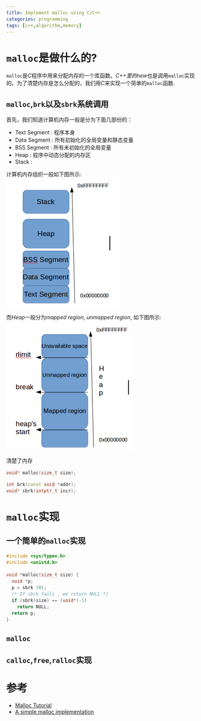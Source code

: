 ```yaml
---
title: Implement malloc using C/C++
categories: programming
tags: [c++,algorithm,memory]
---
```


# `malloc`是做什么的?

`malloc`是*C*程序中用来分配内存的一个库函数。*C++*里的*new*也是调用`malloc`实现的。为了清楚内存是怎么分配的，我们用*C*来实现一个简单的`malloc`函数.

## `malloc`,`brk`以及`sbrk`系统调用

首先，我们知道计算机内存一般是分为下面几部份的：

* Text Segment : 程序本身
* Data Segment : 所有初始化的全局变量和静态变量
* BSS Segment : 所有未初始化的全局变量
* Heap : 程序中动态分配的内存区
* Stack : 

计算机内存组织一般如下图所示:
![memory organization](/assets/images/MemoryOrganization.png)

而*Heap*一般分为*mapped region*, *unmapped region*, 如下图所示:
![Heap organization](/assets/images/HeapOrganization.png)

清楚了内存

```cpp
void* malloc(size_t size);
```

```cpp
int brk(const void *addr);
void* sbrk(intptr_t incr);
```

# `malloc`实现

## 一个简单的`malloc`实现

```cpp
#include <sys/types.h>
#include <unistd.h>

void *malloc(size_t size) {
  void *p;
  p = sbrk (0);
  /* If sbrk fails , we return NULL */
  if (sbrk(size) == (void*)-1)
    return NULL;
  return p;
}
```

## `malloc`

## `calloc`,`free`,`ralloc`实现

# 参考

* [Malloc Tutorial](http://www.inf.udec.cl/~leo/Malloc_tutorial.pdf)
* [A simple malloc implementation](http://danluu.com/malloc-tutorial/)

